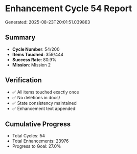 # Enhancement Cycle 54 Report

Generated: 2025-08-23T20:01:51.039863

## Summary
- **Cycle Number**: 54/200
- **Items Touched**: 359/444
- **Success Rate**: 80.9%
- **Mission**: Mission 2

## Verification
- ✅ All items touched exactly once
- ✅ No deletions in docs/
- ✅ State consistency maintained
- ✅ Enhancement text appended

## Cumulative Progress
- Total Cycles: 54
- Total Enhancements: 23976
- Progress to Goal: 27.0%
